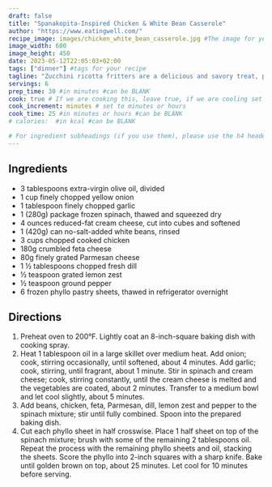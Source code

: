 ```yaml
---
draft: false
title: "Spanakopita-Inspired Chicken & White Bean Casserole"
author: "https://www.eatingwell.com/"
recipe_image: images/chicken_white_bean_casserole.jpg #The image for your recipe
image_width: 600
image_height: 450
date: 2023-05-12T22:05:03+02:00
tags: ["dinner"] #tags for your recipe
tagline: "Zucchini ricotta fritters are a delicious and savory treat, perfect as a side dish, appetizer, or even a light meal."
servings: 6
prep_time: 30 #in minutes #can be BLANK
cook: true # If we are cooking this, leave true, if we are cooling set to false
cook_increment: minutes # set to minutes or hours
cook_time: 25 #in minutes or hours #can be BLANK
# calories:  #in kcal #can be BLANK

# For ingredient subheadings (if you use them), please use the h4 header.  For print view I have those elements targeted
---
```



## Ingredients

- 3 tablespoons extra-virgin olive oil, divided
- 1 cup finely chopped yellow onion
- 1 tablespoon finely chopped garlic
- 1 (280g) package frozen spinach, thawed and squeezed dry
- 4 ounces reduced-fat cream cheese, cut into cubes and softened
- 1 (420g) can no-salt-added white beans, rinsed
- 3 cups chopped cooked chicken
- 180g crumbled feta cheese
- 80g finely grated Parmesan cheese
- 1 ½ tablespoons chopped fresh dill
- ½ teaspoon grated lemon zest
- ½ teaspoon ground pepper
- 6 frozen phyllo pastry sheets, thawed in refrigerator overnight

## Directions

1. Preheat oven to 200°F. Lightly coat an 8-inch-square baking dish with cooking spray.
2. Heat 1 tablespoon oil in a large skillet over medium heat. Add onion; cook, stirring occasionally, until softened, about 4 minutes. Add garlic; cook, stirring, until fragrant, about 1 minute. Stir in spinach and cream cheese; cook, stirring constantly, until the cream cheese is melted and the vegetables are coated, about 2 minutes. Transfer to a medium bowl and let cool slightly, about 5 minutes.
3. Add beans, chicken, feta, Parmesan, dill, lemon zest and pepper to the spinach mixture; stir until fully combined. Spoon into the prepared baking dish.
4. Cut each phyllo sheet in half crosswise. Place 1 half sheet on top of the spinach mixture; brush with some of the remaining 2 tablespoons oil. Repeat the process with the remaining phyllo sheets and oil, stacking the sheets. Score the phyllo into 2-inch squares with a sharp knife. Bake until golden brown on top, about 25 minutes. Let cool for 10 minutes before serving.